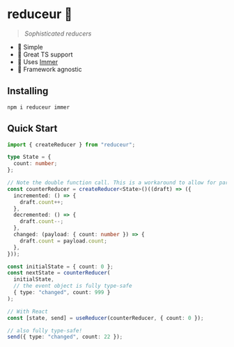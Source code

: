 # reduceur 🥖

> _Sophisticated reducers_

- 🥖 Simple
- 🥖 Great TS support
- 🥖 Uses [Immer](https://immerjs.github.io/immer/)
- 🥖 Framework agnostic

## Installing

```shell
npm i reduceur immer
```

## Quick Start

```ts
import { createReducer } from "reduceur";

type State = {
  count: number;
};

// Note the double function call. This is a workaround to allow for partial inference.
const counterReducer = createReducer<State>()((draft) => ({
  incremented: () => {
    draft.count++;
  },
  decremented: () => {
    draft.count--;
  },
  changed: (payload: { count: number }) => {
    draft.count = payload.count;
  },
}));

const initialState = { count: 0 };
const nextState = counterReducer(
  initialState,
  // the event object is fully type-safe
  { type: "changed", count: 999 }
);

// With React
const [state, send] = useReducer(counterReducer, { count: 0 });

// also fully type-safe!
send({ type: "changed", count: 22 });
```
